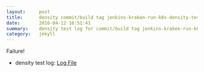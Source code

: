 ```yaml
---
layout:     post
title:      density commit/build tag jenkins-kraken-run-k8s-density-tests-34-3
date:       2016-04-12 16:51:41
summary:    density test log for commit/build tag jenkins-kraken-run-k8s-density-tests-34-3.
category:   jekyll
---
```


Failure!

- density test log: [Log File](http://s3-us-west-2.amazonaws.com/kraken-e2e-logs/density/jenkins-kraken-run-k8s-density-tests-34-3.log)
